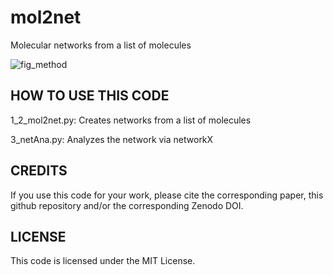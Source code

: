 # mol2net
Molecular networks from a list of molecules

![fig_method](https://user-images.githubusercontent.com/112173397/186894549-131b817f-b398-404f-83e6-f362415c16d7.png)

## HOW TO USE THIS CODE
1_2_mol2net.py: Creates networks from a list of molecules

3_netAna.py: Analyzes the network via networkX

## CREDITS
If you use this code for your work, please cite the corresponding paper, this github repository and/or the corresponding Zenodo DOI.

## LICENSE
This code is licensed under the MIT License.
